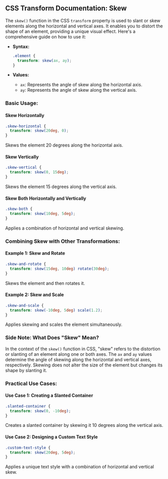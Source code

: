 ## CSS Transform Documentation: Skew

The `skew()` function in the CSS `transform` property is used to slant or skew elements along the horizontal and vertical axes. It enables you to distort the shape of an element, providing a unique visual effect. Here's a comprehensive guide on how to use it:

- **Syntax:**
  
  ```css
  .element {
    transform: skew(ax, ay);
  }
  ```
- **Values:**
  - `ax`: Represents the angle of skew along the horizontal axis.
  - `ay`: Represents the angle of skew along the vertical axis.

### Basic Usage:

#### Skew Horizontally

```css
.skew-horizontal {
  transform: skew(20deg, 0);
}
```

Skews the element 20 degrees along the horizontal axis.

#### Skew Vertically

```css
.skew-vertical {
  transform: skew(0, 15deg);
}
```

Skews the element 15 degrees along the vertical axis.

#### Skew Both Horizontally and Vertically

```css
.skew-both {
  transform: skew(10deg, 5deg);
}
```

Applies a combination of horizontal and vertical skewing.

### Combining Skew with Other Transformations:

#### Example 1: Skew and Rotate

```css
.skew-and-rotate {
  transform: skew(15deg, 10deg) rotate(30deg);
}
```

Skews the element and then rotates it.

#### Example 2: Skew and Scale

```css
.skew-and-scale {
  transform: skew(-10deg, 5deg) scale(1.2);
}
```

Applies skewing and scales the element simultaneously.

### Side Note: What Does "Skew" Mean?

In the context of the `skew()` function in CSS, "skew" refers to the distortion or slanting of an element along one or both axes. The `ax` and `ay` values determine the angle of skewing along the horizontal and vertical axes, respectively. Skewing does not alter the size of the element but changes its shape by slanting it.

### Practical Use Cases:

#### Use Case 1: Creating a Slanted Container

```css
.slanted-container {
  transform: skew(0, -10deg);
}
```

Creates a slanted container by skewing it 10 degrees along the vertical axis.

#### Use Case 2: Designing a Custom Text Style

```css
.custom-text-style {
  transform: skew(20deg, 5deg);
}
```

Applies a unique text style with a combination of horizontal and vertical skew.

# 
